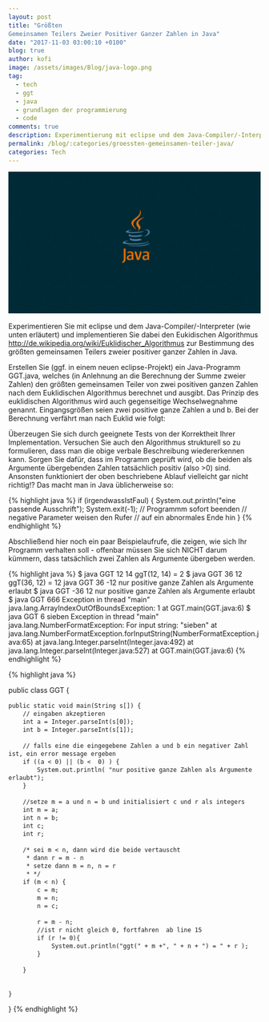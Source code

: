 ```yaml
---
layout: post
title: "Größten
Gemeinsamen Teilers Zweier Positiver Ganzer Zahlen in Java"
date: "2017-11-03 03:00:10 +0100"
blog: true
author: kofi
image: /assets/images/Blog/java-logo.png
tag:
  - tech
  - ggt
  - java
  - grundlagen der programmierung
  - code
comments: true
description: Experimentierung mit eclipse und dem Java-Compiler/-Interpreter und implementierung dabei den Eukidischen Algorithmus zur Bestimmung des groeßten gemeinsamen Teilers zweier positiver ganzer Zahlen in Java.
permalink: /blog/:categories/groessten-gemeinsamen-teiler-java/
categories: Tech
---
```



![Java Logo](/assets/images/Blog/java-logo.png)


Experimentieren Sie mit eclipse und dem Java-Compiler/-Interpreter (wie unten erläutert) und implementieren Sie dabei den Eukidischen Algorithmus <http://de.wikipedia.org/wiki/Euklidischer_Algorithmus> <euklid> zur Bestimmung des größten gemeinsamen Teilers zweier positiver ganzer Zahlen in Java.



Erstellen Sie (ggf. in einem neuen eclipse-Projekt) ein Java-Programm GGT.java, welches (in Anlehnung an die Berechnung der Summe zweier Zahlen)
den größten gemeinsamen Teiler von zwei positiven ganzen Zahlen nach dem Euklidischen Algorithmus berechnet und ausgibt.
Das Prinzip des euklidischen Algorithmus wird auch gegenseitige Wechselwegnahme genannt. Eingangsgrößen seien zwei positive ganze Zahlen a und
b. Bei der Berechnung verfährt man nach Euklid wie folgt:


Überzeugen Sie sich durch geeignete Tests von der Korrektheit Ihrer Implementation. Versuchen Sie auch den Algorithmus strukturell so zu formulieren,
dass man die obige verbale Beschreibung wiedererkennen kann. Sorgen Sie dafür, dass im Programm geprüft wird, ob die beiden als Argumente
übergebenden Zahlen tatsächlich positiv (also >0) sind. Ansonsten funktioniert der oben beschriebene Ablauf vielleicht gar nicht richtig!? Das macht man
in Java üblicherweise so:

{% highlight java %}
 if (irgendwassIstFaul) {
 System.out.println("eine passende Ausschrift");
 System.exit(-1); // Programmm sofort beenden
 // negative Parameter weisen den Rufer
 // auf ein abnormales Ende hin
 }
    {% endhighlight %}

Abschließend hier noch ein paar Beispielaufrufe, die zeigen, wie sich Ihr Programm verhalten soll - offenbar müssen Sie sich NICHT darum kümmern,
dass tatsächlich zwei Zahlen als Argumente übergeben werden.

{% highlight java %}
$ java GGT 12 14
ggT(12, 14) = 2
$ java GGT 36 12
ggT(36, 12) = 12
java GGT 36 -12
nur positive ganze Zahlen als Argumente erlaubt
$ java GGT -36 12
nur positive ganze Zahlen als Argumente erlaubt
$ java GGT 666
Exception in thread "main" java.lang.ArrayIndexOutOfBoundsException: 1
 at GGT.main(GGT.java:6)
$ java GGT 6 sieben
Exception in thread "main" java.lang.NumberFormatException: For input string: "sieben"
 at java.lang.NumberFormatException.forInputString(NumberFormatException.java:65)
 at java.lang.Integer.parseInt(Integer.java:492)
 at java.lang.Integer.parseInt(Integer.java:527)
 at GGT.main(GGT.java:6)
 {% endhighlight %}


{% highlight java %}

public class GGT {

	public static void main(String s[]) {
		// eingaben akzeptieren
		int a = Integer.parseInt(s[0]);
		int b = Integer.parseInt(s[1]);
		
		// falls eine die eingegebene Zahlen a und b ein negativer Zahl ist, ein error message ergeben
		if ((a < 0) || (b <  0) ) {
			System.out.println( "nur positive ganze Zahlen als Argumente erlaubt");
		}
		
		//setze m = a und n = b und initialisiert c und r als integers
		int m = a;
		int n = b;
		int c;
		int r;

		/* sei m < n, dann wird die beide vertauscht 
		 * dann r = m - n
		 * setze dann m = n, n = r
		 * */ 
		if (m < n) {
			c = m;
			m = n;
			n = c;
			
			r = m - n;
			//ist r nicht gleich 0, fortfahren  ab line 15
			if (r != 0){
				System.out.println("ggt(" + m +", " + n + ") = " + r );
			}

		}
		

	}

}
{% endhighlight %}
